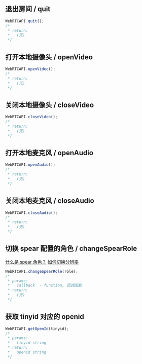 ## 退出房间 / quit

```javascript
WebRTCAPI.quit();
/*
 * return:
 *   (无)
 */
```


## 打开本地摄像头 / openVideo

```javascript
WebRTCAPI.openVideo();
/*
 * return:
 *   (无)
 */
```

## 关闭本地摄像头 / closeVideo

```javascript
WebRTCAPI.closeVideo();
/*
 * return:
 *   (无)
 */
```



## 打开本地麦克风 / openAudio

```javascript
WebRTCAPI.openAudio();
/*
 * return:
 *   (无)
 */
```



## 关闭本地麦克风 / closeAudio

```javascript
WebRTCAPI.closeAudio();
/*
 * return:
 *   (无)
 */
```
## 切换 spear 配置的角色 / changeSpearRole

[什么是 spear 角色？](https://cloud.tencent.com/document/product/268/10620)
[如何切换分辨率](https://cloud.tencent.com/document/product/268/7643)
```javascript
WebRTCAPI.changeSpearRole(role);
/*
 * params:
 *   callback  - function, 回调函数
 * return:
 *   (无)
 */
```

## 获取 tinyid 对应的 openid
```javascript
WebRTCAPI.getOpenId(tinyid);
/*
 * params:
 *   tinyid string
 * return:
 *   openid string
 */
```
